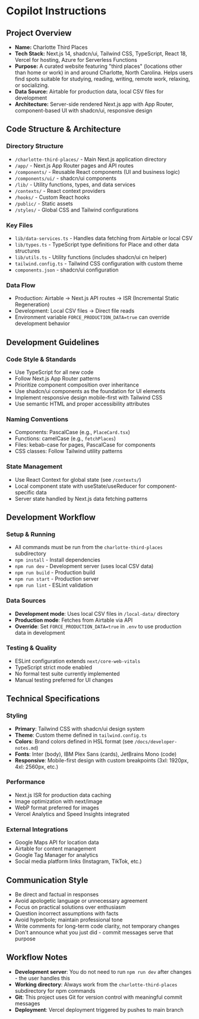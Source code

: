 # Copilot Instructions

## Project Overview

* **Name:** Charlotte Third Places
* **Tech Stack:** Next.js 14, shadcn/ui, Tailwind CSS, TypeScript, React 18, Vercel for hosting, Azure for Serverless Functions
* **Purpose:** A curated website featuring "third places" (locations other than home or work) in and around Charlotte, North Carolina. Helps users find spots suitable for studying, reading, writing, remote work, relaxing, or socializing.
* **Data Source:** Airtable for production data, local CSV files for development
* **Architecture:** Server-side rendered Next.js app with App Router, component-based UI with shadcn/ui, responsive design

## Code Structure & Architecture

### Directory Structure
* `/charlotte-third-places/` - Main Next.js application directory
* `/app/` - Next.js App Router pages and API routes
* `/components/` - Reusable React components (UI and business logic)
* `/components/ui/` - shadcn/ui components
* `/lib/` - Utility functions, types, and data services
* `/contexts/` - React context providers
* `/hooks/` - Custom React hooks
* `/public/` - Static assets
* `/styles/` - Global CSS and Tailwind configurations

### Key Files
* `lib/data-services.ts` - Handles data fetching from Airtable or local CSV
* `lib/types.ts` - TypeScript type definitions for Place and other data structures
* `lib/utils.ts` - Utility functions (includes shadcn/ui cn helper)
* `tailwind.config.ts` - Tailwind CSS configuration with custom theme
* `components.json` - shadcn/ui configuration

### Data Flow
* Production: Airtable → Next.js API routes → ISR (Incremental Static Regeneration)
* Development: Local CSV files → Direct file reads
* Environment variable `FORCE_PRODUCTION_DATA=true` can override development behavior

## Development Guidelines

### Code Style & Standards
* Use TypeScript for all new code
* Follow Next.js App Router patterns
* Prioritize component composition over inheritance
* Use shadcn/ui components as the foundation for UI elements
* Implement responsive design mobile-first with Tailwind CSS
* Use semantic HTML and proper accessibility attributes

### Naming Conventions
* Components: PascalCase (e.g., `PlaceCard.tsx`)
* Functions: camelCase (e.g., `fetchPlaces`)
* Files: kebab-case for pages, PascalCase for components
* CSS classes: Follow Tailwind utility patterns

### State Management
* Use React Context for global state (see `/contexts/`)
* Local component state with useState/useReducer for component-specific data
* Server state handled by Next.js data fetching patterns

## Development Workflow

### Setup & Running
* All commands must be run from the `charlotte-third-places` subdirectory
* `npm install` - Install dependencies
* `npm run dev` - Development server (uses local CSV data)
* `npm run build` - Production build
* `npm run start` - Production server
* `npm run lint` - ESLint validation

### Data Sources
* **Development mode**: Uses local CSV files in `/local-data/` directory
* **Production mode**: Fetches from Airtable via API
* **Override**: Set `FORCE_PRODUCTION_DATA=true` in `.env` to use production data in development

### Testing & Quality
* ESLint configuration extends `next/core-web-vitals`
* TypeScript strict mode enabled
* No formal test suite currently implemented
* Manual testing preferred for UI changes

## Technical Specifications

### Styling
* **Primary**: Tailwind CSS with shadcn/ui design system
* **Theme**: Custom theme defined in `tailwind.config.ts`
* **Colors**: Brand colors defined in HSL format (see `/docs/developer-notes.md`)
* **Fonts**: Inter (body), IBM Plex Sans (cards), JetBrains Mono (code)
* **Responsive**: Mobile-first design with custom breakpoints (3xl: 1920px, 4xl: 2560px, etc.)

### Performance
* Next.js ISR for production data caching
* Image optimization with next/image
* WebP format preferred for images
* Vercel Analytics and Speed Insights integrated

### External Integrations
* Google Maps API for location data
* Airtable for content management
* Google Tag Manager for analytics
* Social media platform links (Instagram, TikTok, etc.)

## Communication Style

* Be direct and factual in responses
* Avoid apologetic language or unnecessary agreement
* Focus on practical solutions over enthusiasm
* Question incorrect assumptions with facts
* Avoid hyperbole; maintain professional tone
* Write comments for long-term code clarity, not temporary changes
* Don't announce what you just did - commit messages serve that purpose

## Workflow Notes

* **Development server**: You do not need to run `npm run dev` after changes - the user handles this
* **Working directory**: Always work from the `charlotte-third-places` subdirectory for npm commands
* **Git**: This project uses Git for version control with meaningful commit messages
* **Deployment**: Vercel deployment triggered by pushes to main branch